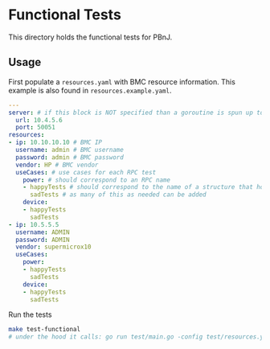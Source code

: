 # Functional Tests

This directory holds the functional tests for PBnJ.

## Usage

First populate a `resources.yaml` with BMC resource information.
This example is also found in `resources.example.yaml`.

```yaml
---
server: # if this block is NOT specified than a goroutine is spun up to run a server (see main.go)
  url: 10.4.5.6 
  port: 50051
resources:
- ip: 10.10.10.10 # BMC IP
  username: admin # BMC username
  password: admin # BMC password
  vendor: HP # BMC vendor
  useCases: # use cases for each RPC test
    power: # should correspond to an RPC name
    - happyTests # should correspond to the name of a structure that holds test inputs and expected outputs
      sadTests # as many of this as needed can be added
    device:
    - happyTests
      sadTests
- ip: 10.5.5.5
  username: ADMIN
  password: ADMIN
  vendor: supermicrox10
  useCases: 
    power: 
    - happyTests
      sadTests
    device:
    - happyTests
      sadTests
```

Run the tests

```bash
make test-functional
# under the hood it calls: go run test/main.go -config test/resources.yaml
```
